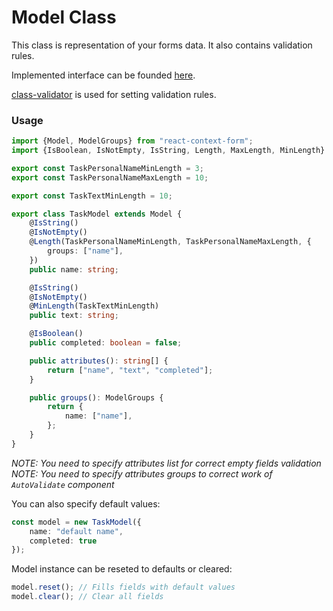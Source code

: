 # Model Class
This class is representation of your forms data.
It also contains validation rules.

Implemented interface can be founded [here](../src/Model.ts).
  
[class-validator](https://github.com/pleerock/class-validator) is used for setting validation rules.

### Usage

```ts
import {Model, ModelGroups} from "react-context-form";
import {IsBoolean, IsNotEmpty, IsString, Length, MaxLength, MinLength} from "class-validator";

export const TaskPersonalNameMinLength = 3;
export const TaskPersonalNameMaxLength = 10;

export const TaskTextMinLength = 10;

export class TaskModel extends Model {
    @IsString()
    @IsNotEmpty()
    @Length(TaskPersonalNameMinLength, TaskPersonalNameMaxLength, {
        groups: ["name"],
    })
    public name: string;

    @IsString()
    @IsNotEmpty()
    @MinLength(TaskTextMinLength)
    public text: string;

    @IsBoolean()
    public completed: boolean = false;

    public attributes(): string[] {
        return ["name", "text", "completed"];
    }

    public groups(): ModelGroups {
        return {
            name: ["name"],
        };
    }
}
```

*NOTE: You need to specify attributes list for correct empty fields validation*  
*NOTE: You need to specify attributes groups to correct work of `AutoValidate` component*

You can also specify default values:

```ts
const model = new TaskModel({
    name: "default name",
    completed: true
});
```

Model instance can be reseted to defaults or cleared:

```ts
model.reset(); // Fills fields with default values
model.clear(); // Clear all fields
```
